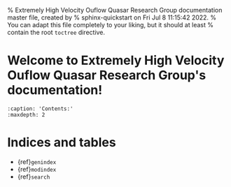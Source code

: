 % Extremely High Velocity Ouflow Quasar Research Group documentation master file, created by
% sphinx-quickstart on Fri Jul  8 11:15:42 2022.
% You can adapt this file completely to your liking, but it should at least
% contain the root `toctree` directive.

# Welcome to Extremely High Velocity Ouflow Quasar Research Group's documentation!

```{toctree}
:caption: 'Contents:'
:maxdepth: 2
```

# Indices and tables

- {ref}`genindex`
- {ref}`modindex`
- {ref}`search`
